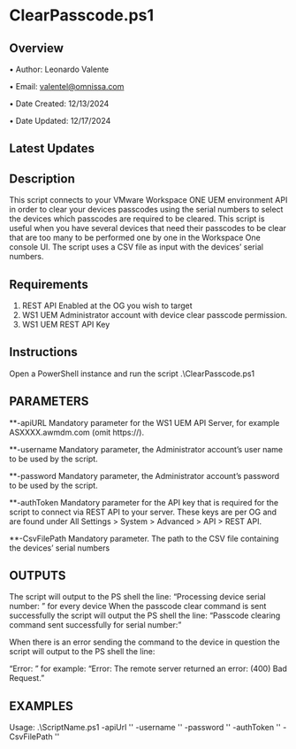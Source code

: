 # ClearPasscode.ps1

## Overview

•	Author: Leonardo Valente

•	Email: valentel@omnissa.com

•	Date Created: 12/13/2024

•	Date Updated: 12/17/2024

## Latest Updates

## Description
This script connects to your VMware Workspace ONE UEM environment API in order to clear your devices passcodes using the serial numbers to select the devices which passcodes are required to be cleared.
This script is useful when you have several devices that need their passcodes to be clear that are too many to be performed one by one in the Workspace One console UI.
The script uses a CSV file as input with the devices’ serial numbers.

## Requirements
1.	REST API Enabled at the OG you wish to target
2.	WS1 UEM Administrator account with device clear passcode permission.
3.	WS1 UEM REST API Key

## Instructions
Open a PowerShell instance and run the script .\ClearPasscode.ps1

## PARAMETERS

**-apiURL
Mandatory parameter for the WS1 UEM API Server, for example ASXXXX.awmdm.com (omit https://).

**-username
Mandatory parameter, the Administrator account’s user name to be used by the script.

**-password
Mandatory parameter, the Administrator account’s password to be used by the script.

**-authToken
Mandatory parameter for the API key that is required for the script to connect via REST API to your server. These keys are per OG and are found under All Settings > System > Advanced > API > REST API.

**-CsvFilePath
Mandatory parameter. The path to the CSV file containing the devices’ serial numbers

## OUTPUTS

The script will output to the PS shell the line:
“Processing device serial number: <device serial number>” 
for every device
When the passcode clear command is sent successfully the script will output the PS shell the line:
“Passcode clearing command sent successfully for serial number:<device serial number>”

When there is an error sending the command to the device in question the script will output to the PS shell the line:

“Error: <the exception message returned by PS>”
for example:
“Error: The remote server returned an error: (400) Bad Request.”

## EXAMPLES

Usage: .\ScriptName.ps1 -apiUrl '<api-url>' -username '<username>' -password '<password>' -authToken '<auth-token>' -CsvFilePath '<CsvFilePath>'

